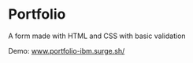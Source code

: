 # Portfolio

A form made with HTML and CSS with basic validation

Demo: www.portfolio-ibm.surge.sh/
